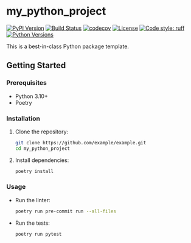 # my_python_project

[![PyPI Version](https://img.shields.io/pypi/v/my_python_project)](https://pypi.org/project/my_python_project/)
[![Build Status](https://img.shields.io/github/actions/workflow/status/[USERNAME]/[REPO_NAME]/ci-cd.yml?branch=main)](https://github.com/[USERNAME]/[REPO_NAME]/actions/workflows/ci-cd.yml)
[![codecov](https://codecov.io/gh/[USERNAME]/[REPO_NAME]/branch/main/graph/badge.svg)](https://codecov.io/gh/[USERNAME]/[REPO_NAME])
[![License](https://img.shields.io/badge/License-Prosperity%203.0.0-blue.svg)](LICENSE)
[![Code style: ruff](https://img.shields.io/endpoint?url=https://raw.githubusercontent.com/astral-sh/ruff/main/assets/badge/v2.json)](https://github.com/astral-sh/ruff)
[![Python Versions](https://img.shields.io/pypi/pyversions/my_python_project)](https://pypi.org/project/my_python_project)

This is a best-in-class Python package template.

## Getting Started

### Prerequisites

- Python 3.10+
- Poetry

### Installation

1.  Clone the repository:
    ```sh
    git clone https://github.com/example/example.git
    cd my_python_project
    ```
2.  Install dependencies:
    ```sh
    poetry install
    ```

### Usage

-   Run the linter:
    ```sh
    poetry run pre-commit run --all-files
    ```
-   Run the tests:
    ```sh
    poetry run pytest
    ```
